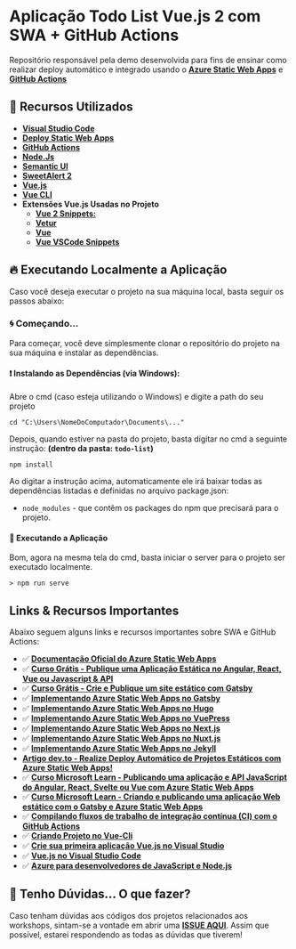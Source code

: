 # Aplicação Todo List Vue.js 2 com SWA + GitHub Actions



Repositório responsável pela demo desenvolvida para fins de ensinar como realizar deploy automático e integrado usando o **[Azure Static Web Apps](https://docs.microsoft.com/azure/static-web-apps/?WT.mc_id=javascript-0000-gllemos)** e **[GitHub Actions](https://help.github.com/pt/actions)**

## 🚀 Recursos Utilizados

* **[Visual Studio Code](https://code.visualstudio.com/?WT.mc_id=javascript-0000-gllemos)**
* **[Deploy Static Web Apps](https://docs.microsoft.com/azure/static-web-apps/?WT.mc_id=javascript-0000-gllemos)**
* **[GitHub Actions](https://help.github.com/pt/actions)**
* **[Node.Js](https://nodejs.org/en/)**
* **[Semantic UI](https://semantic-ui.com/)**
* **[SweetAlert 2](https://sweetalert2.github.io/)**
* **[Vue.js](https://vuejs.org/)**
* **[Vue CLI](https://cli.vuejs.org/)**
* **Extensões Vue.js Usadas no Projeto**
    - **[Vue 2 Snippets:](https://marketplace.visualstudio.com/items?itemName=hollowtree.vue-snippets&WT.mc_id=javascript-0000-gllemos)**
    - **[Vetur](https://marketplace.visualstudio.com/items?itemName=octref.vetur&WT.mc_id=javascript-0000-gllemos)**
    - **[Vue](https://marketplace.visualstudio.com/items?itemName=liuji-jim.vue&WT.mc_id=javascript-0000-gllemos)**
    - **[Vue VSCode Snippets](https://marketplace.visualstudio.com/items?itemName=sdras.vue-vscode-snippets&WT.mc_id=javascript-0000-gllemos)**

## 🔥 Executando Localmente a Aplicação 

Caso você deseja executar o projeto na sua máquina local, basta seguir os passos abaixo:

### 🌀 Começando... 

Para começar, você deve simplesmente clonar o repositório do projeto na sua máquina e instalar as dependências.

#### ❗️ Instalando as Dependências (via Windows): 

Abre o cmd (caso esteja utilizando o Windows) e digite a path do seu projeto

```
cd "C:\Users\NomeDoComputador\Documents\..."
```

Depois, quando estiver na pasta do projeto, basta digitar no cmd a seguinte instrução: **(dentro da pasta: `todo-list`)**

```
npm install
```

Ao digitar a instrução acima, automaticamente ele irá baixar todas as dependências listadas e definidas no arquivo package.json:

* `node_modules` - que contêm os packages do npm que precisará para o projeto.

#### 💨 Executando a Aplicação 

Bom, agora na mesma tela do cmd, basta iniciar o server para o projeto ser executado localmente.

```
> npm run serve
```

## Links & Recursos Importantes

Abaixo seguem alguns links e recursos importantes sobre SWA e GitHub Actions:

- ✅ **[Documentação Oficial do Azure Static Web Apps
](https://docs.microsoft.com/azure/static-web-apps/?WT.mc_id=javascript-23665-gllemos)**
- ✅ **[Curso Grátis - Publique uma Aplicação Estática no Angular, React, Vue ou Javascript & API](https://docs.microsoft.com/pt-br/learn/modules/publish-app-service-static-web-app-api/?WT.mc_id=javascript-23665-gllemos)**
- ✅ **[Curso Grátis - Crie e Publique um site estático com Gatsby](https://docs.microsoft.com/pt-br/learn/modules/create-deploy-static-webapp-gatsby-app-service/?WT.mc_id=javascript-23665-gllemos)**
- ✅ **[Implementando Azure Static Web Apps no Gatsby](https://docs.microsoft.com/azure/static-web-apps/publish-gatsby/?WT.mc_id=javascript-23665-gllemos)**
- ✅ **[Implementando Azure Static Web Apps no Hugo](https://docs.microsoft.com/azure/static-web-apps/publish-hugo/?WT.mc_id=javascript-23665-gllemos)**
- ✅ **[Implementando Azure Static Web Apps no VuePress](https://docs.microsoft.com/azure/static-web-apps/publish-vuepress/?WT.mc_id=javascript-23665-gllemos)**
- ✅ **[Implementando Azure Static Web Apps no Next.js](https://docs.microsoft.com/pt-br/azure/static-web-apps/deploy-nextjs/?WT.mc_id=javascript-23665-gllemos)**
- ✅ **[Implementando Azure Static Web Apps no Nuxt.js](https://docs.microsoft.com/azure/static-web-apps/deploy-nuxtjs/?WT.mc_id=javascript-23665-gllemos)**
- ✅ **[Implementando Azure Static Web Apps no Jekyll](https://docs.microsoft.com/pt-br/azure/static-web-apps/publish-jekyll/?WT.mc_id=javascript-23665-gllemos)**
- **[Artigo dev.to - Realize Deploy Automático de Projetos Estáticos com Azure Static Web Apps!](https://dev.to/azure/realize-deploy-automatico-de-projetos-estaticos-com-azure-static-web-apps-2nfj)**
- ✅ **[Curso Microsoft Learn - Publicando uma aplicação e API JavaScript do Angular, React, Svelte ou Vue com Azure Static Web Apps](https://docs.microsoft.com/learn/modules/publish-app-service-static-web-app-api?WT.mc_id=javascript-23665-gllemos)**
- ✅ **[Curso Microsoft Learn - Criando e publicando uma aplicação Web estático com o Gatsby e Azure 
Static Web Apps](https://docs.microsoft.com/learn/modules/create-deploy-static-webapp-gatsby-app-service?WT.mc_id=javascript-23665-gllemos)**
- ✅ **[Compilando fluxos de trabalho de integração contínua (CI) com o GitHub Actions](https://docs.microsoft.com/learn/modules/github-actions-ci/?WT.mc_id=javascript-23665-gllemos)**
- ✅ **[Criando Projeto no Vue-Cli](https://cli.vuejs.org/guide/creating-a-project.html#using-the-gui)** 
- ✅ **[Crie sua primeira aplicação Vue.js no Visual Studio](https://docs.microsoft.com/visualstudio/javascript/quickstart-vuejs-with-nodejs?view=vs-2019&WT.mc_id=javascript-23665-gllemos)** 
- ✅ **[Vue.js no Visual Studio Code](https://code.visualstudio.com/docs/nodejs/vuejs-tutorial?WT.mc_id=javascript-23665-gllemos)** 
- ✅ **[Azure para desenvolvedores de JavaScript e Node.js](https://docs.microsoft.com/javascript/azure/?view=azure-node-latest&WT.mc_id=javascript-23665-gllemos)** 

## 🚩 Tenho Dúvidas... O que fazer? 

Caso tenham dúvidas aos códigos dos projetos relacionados aos workshops, sintam-se a vontade em abrir uma **[ISSUE AQUI](https://github.com/glaucia86/vue-chat-swa/issues)**. Assim que possível, estarei respondendo as todas as dúvidas que tiverem!
